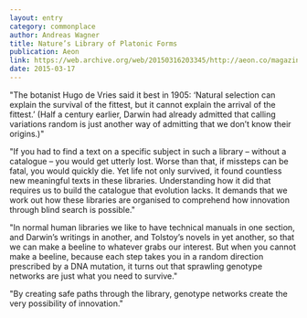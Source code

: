 ```yaml
---
layout: entry
category: commonplace
author: Andreas Wagner
title: Nature’s Library of Platonic Forms
publication: Aeon
link: https://web.archive.org/web/20150316203345/http://aeon.co/magazine/philosophy/natures-library-of-platonic-forms/
date: 2015-03-17
---
```


"The botanist Hugo de Vries said it best in 1905: ‘Natural selection can explain the survival of the fittest, but it cannot explain the arrival of the fittest.’ (Half a century earlier, Darwin had already admitted that calling variations random is just another way of admitting that we don’t know their origins.)"

"If you had to find a text on a specific subject in such a library – without a catalogue – you would get utterly lost. Worse than that, if missteps can be fatal, you would quickly die. Yet life not only survived, it found countless new meaningful texts in these libraries. Understanding how it did that requires us to build the catalogue that evolution lacks. It demands that we work out how these libraries are organised to comprehend how innovation through blind search is possible."

"In normal human libraries we like to have technical manuals in one section, and Darwin’s writings in another, and Tolstoy’s novels in yet another, so that we can make a beeline to whatever grabs our interest. But when you cannot make a beeline, because each step takes you in a random direction prescribed by a DNA mutation, it turns out that sprawling genotype networks are just what you need to survive."

"By creating safe paths through the library, genotype networks create the very possibility of innovation."
